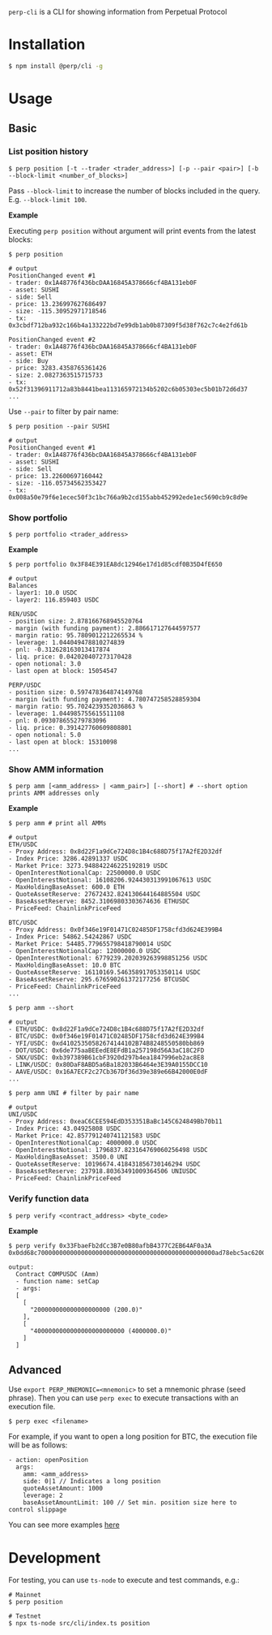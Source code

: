`perp-cli` is a CLI for showing information from Perpetual Protocol

# Installation

```bash
$ npm install @perp/cli -g
```
# Usage

## Basic

### List position history

```shell
$ perp position [-t --trader <trader_address>] [-p --pair <pair>] [-b --block-limit <number_of_blocks>]
```
Pass `--block-limit` to increase the number of blocks included in the query. E.g. `--block-limit 100`.

**Example**

Executing `perp position` without argument will print events from the latest blocks:
```shell
$ perp position

# output
PositionChanged event #1
- trader: 0x1A48776f436bcDAA16845A378666cf4BA131eb0F
- asset: SUSHI
- side: Sell
- price: 13.236997627686497
- size: -115.30952971718546
- tx: 0x3cbdf712ba932c166b4a133222bd7e99db1ab0b87309f5d38f762c7c4e2fd61b

PositionChanged event #2
- trader: 0x1A48776f436bcDAA16845A378666cf4BA131eb0F
- asset: ETH
- side: Buy
- price: 3283.4358765361426
- size: 2.0827363515715733
- tx: 0x52f31396911712a83b8441bea113165972134b5202c6b05303ec5b01b72d6d37
...
```

Use `--pair` to filter by pair name:

```shell
$ perp position --pair SUSHI

# output
PositionChanged event #1
- trader: 0x1A48776f436bcDAA16845A378666cf4BA131eb0F
- asset: SUSHI
- side: Sell
- price: 13.22600697160442
- size: -116.05734562353427
- tx: 0x008a50e79f6e1ecec50f3c1bc766a9b2cd155abb452992ede1ec5690cb9c8d9e
```
### Show portfolio
```
$ perp portfolio <trader_address>
```

**Example**

```shell
$ perp portfolio 0x3F84E391EA8dc12946e17d1d85cdf0B35D4fE650

# output
Balances
- layer1: 10.0 USDC
- layer2: 116.859403 USDC

REN/USDC
- position size: 2.878166768945520764
- margin (with funding payment): 2.886617127644597577
- margin ratio: 95.7809012212265534 %
- leverage: 1.044049478810274839
- pnl: -0.312628163013417874
- liq. price: 0.042020407273170428
- open notional: 3.0
- last open at block: 15054547

PERP/USDC
- position size: 0.597478364874149768
- margin (with funding payment): 4.780747258528859304
- margin ratio: 95.7024239352036863 %
- leverage: 1.044985755615511108
- pnl: 0.093078655279783096
- liq. price: 0.391427760609808801
- open notional: 5.0
- last open at block: 15310098
...
```
### Show AMM information

```
$ perp amm [<amm_address> | <amm_pair>] [--short] # --short option prints AMM addresses only
```

**Example**
```shell
$ perp amm # print all AMMs

# output
ETH/USDC
- Proxy Address: 0x8d22F1a9dCe724D8c1B4c688D75f17A2fE2D32df
- Index Price: 3286.42891337 USDC
- Market Price: 3273.948842246225192819 USDC
- OpenInterestNotionalCap: 22500000.0 USDC
- OpenInterestNotional: 16108206.924430313991067613 USDC
- MaxHoldingBaseAsset: 600.0 ETH
- QuoteAssetReserve: 27672432.824130644164885504 USDC
- BaseAssetReserve: 8452.31069803303674636 ETHUSDC
- PriceFeed: ChainlinkPriceFeed

BTC/USDC
- Proxy Address: 0x0f346e19F01471C02485DF1758cfd3d624E399B4
- Index Price: 54862.54242867 USDC
- Market Price: 54485.779655798418790014 USDC
- OpenInterestNotionalCap: 12000000.0 USDC
- OpenInterestNotional: 6779239.202039263998851256 USDC
- MaxHoldingBaseAsset: 10.0 BTC
- QuoteAssetReserve: 16110169.546358917053350114 USDC
- BaseAssetReserve: 295.676590261372177256 BTCUSDC
- PriceFeed: ChainlinkPriceFeed
...
```

```shell
$ perp amm --short

# output
- ETH/USDC: 0x8d22F1a9dCe724D8c1B4c688D75f17A2fE2D32df
- BTC/USDC: 0x0f346e19F01471C02485DF1758cfd3d624E399B4
- YFI/USDC: 0xd41025350582674144102B74B8248550580bb869
- DOT/USDC: 0x6de775aaBEEedE8EFdB1a257198d56A3aC18C2FD
- SNX/USDC: 0xb397389B61cbF3920d297b4ea1847996eb2ac8E8
- LINK/USDC: 0x80DaF8ABD5a6Ba182033B6464e3E39A0155DCC10
- AAVE/USDC: 0x16A7ECF2c27Cb367Df36d39e389e66B42000E0dF
...
```

```shell
$ perp amm UNI # filter by pair name

# output
UNI/USDC
- Proxy Address: 0xeaC6CEE594EdD353351BaBc145C624849Bb70b11
- Index Price: 43.04925808 USDC
- Market Price: 42.857791240741121583 USDC
- OpenInterestNotionalCap: 4000000.0 USDC
- OpenInterestNotional: 1796837.823164769060256498 USDC
- MaxHoldingBaseAsset: 3500.0 UNI
- QuoteAssetReserve: 10196674.418431856730146294 USDC
- BaseAssetReserve: 237918.80363491009364506 UNIUSDC
- PriceFeed: ChainlinkPriceFeed

```

### Verify function data

```shell
$ perp verify <contract_address> <byte_code>
```

**Example**
```shell
$ perp verify 0x33FbaeFb2dCc3B7e0B80afbB4377C2EB64AF0a3A 0x0dd68c7000000000000000000000000000000000000000000000000ad78ebc5ac6200000000000000000000000000000000000000000000000034f086f3b33b684000000

output:
  Contract COMPUSDC (Amm)
  - function name: setCap
  - args:
  [
    [
      "200000000000000000000 (200.0)"
    ],
    [
      "4000000000000000000000000 (4000000.0)"
    ]
  ]
```

## Advanced

Use `export PERP_MNEMONIC=<mnemonic>` to set a mnemonic phrase (seed phrase). Then you can use `perp exec` to execute transactions with an execution file.

```shell
$ perp exec <filename>
```

For example, if you want to open a long position for BTC, the execution file will be as follows:

```
- action: openPosition
  args:
    amm: <amm_address>
    side: 0|1 // Indicates a long position
    quoteAssetAmount: 1000
    leverage: 2
    baseAssetAmountLimit: 100 // Set min. position size here to control slippage
```

You can see more examples [here](src/exec/template)

# Development

For testing, you can use `ts-node` to execute and test commands, e.g.:

```shell
# Mainnet
$ perp position

# Testnet
$ npx ts-node src/cli/index.ts position
```
